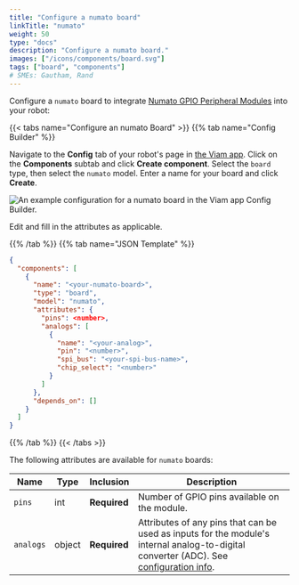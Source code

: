 ```yaml
---
title: "Configure a numato board"
linkTitle: "numato"
weight: 50
type: "docs"
description: "Configure a numato board."
images: ["/icons/components/board.svg"]
tags: ["board", "components"]
# SMEs: Gautham, Rand
---
```


<!-- TODO: section on why configuring this one WITH another board is necessary & why the module is useful. -->
Configure a `numato` board to integrate [Numato GPIO Peripheral Modules](https://numato.com/product-category/automation/gpio-modules/) into your robot:

{{< tabs name="Configure an numato Board" >}}
{{% tab name="Config Builder" %}}

Navigate to the **Config** tab of your robot's page in [the Viam app](https://app.viam.com).
Click on the **Components** subtab and click **Create component**.
Select the `board` type, then select the `numato` model.
Enter a name for your board and click **Create**.

![An example configuration for a numato board in the Viam app Config Builder.](/components/board/numato-ui-config.png)

Edit and fill in the attributes as applicable.

{{% /tab %}}
{{% tab name="JSON Template" %}}

```json {class="line-numbers linkable-line-numbers"}
{
  "components": [
    {
      "name": "<your-numato-board>",
      "type": "board",
      "model": "numato",
      "attributes": {
        "pins": <number>,
        "analogs": [
          {
            "name": "<your-analog>",
            "pin": "<number>",
            "spi_bus": "<your-spi-bus-name>",
            "chip_select": "<number>"
          }
        ]
      },
      "depends_on": []
    }
  ]
}
```

{{% /tab %}}
{{< /tabs >}}

The following attributes are available for `numato` boards:

| Name | Type | Inclusion | Description |
| ---- | ---- | --------- | ----------- |
| `pins` | int | **Required** | Number of GPIO pins available on the module. |
| `analogs` | object | **Required** | Attributes of any pins that can be used as inputs for the module's internal analog-to-digital converter (ADC). See [configuration info](/components/board/#analogs). |
<!-- I think these are available but I need to confirm
| `digital_interrupts` | object | Optional | Pin and name of any digital interrupts. See [configuration info](/components/board/#digital-interrupts). |
| `spis` | object | Optional | Any Serial Peripheral Interface (SPI) chip select bus pins' index and name. See [configuration info](/components/board/#spi-buses). |
| `i2cs` | object | Optional | Any Inter Integrated Circuit (I2C) bus pins' index and name. See [configuration info](/components/board/#i2cs). | -->
